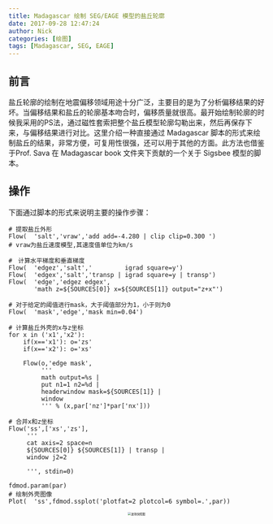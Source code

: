 ```yaml
---
title: Madagascar 绘制 SEG/EAGE 模型的盐丘轮廓
date: 2017-09-28 12:47:24
author: Nick
categories: [绘图]
tags: [Madagascar, SEG, EAGE]
---
```


## 前言
盐丘轮廓的绘制在地震偏移领域用途十分广泛，主要目的是为了分析偏移结果的好坏。当偏移结果和盐丘的轮廓基本吻合时，偏移质量就很高。最开始绘制轮廓的时候我采用的PS法，通过磁性套索把整个盐丘模型轮廓勾勒出来，然后再保存下来，与偏移结果进行对比。这里介绍一种直接通过 Madagascar 脚本的形式来绘制盐丘的结果，非常方便，可复用性很强，还可以用于其他的方面。此方法也借鉴于Prof. Sava 在 Madagascar book 文件夹下贡献的一个关于 Sigsbee 模型的脚本。
<!-- more -->
## 操作
下面通过脚本的形式来说明主要的操作步骤：
```
# 提取盐丘外形
Flow(  'salt','vraw','add add=-4.280 | clip clip=0.300 ')
# vraw为盐丘速度模型,其速度值单位为km/s

#　计算水平梯度和垂直梯度
Flow(  'edgez','salt','         igrad square=y')
Flow(  'edgex','salt','transp | igrad square=y | transp')
Flow(  'edge','edgez edgex',
       'math z=${SOURCES[0]} x=${SOURCES[1]} output="z+x"')

# 对于给定的阈值进行mask，大于阈值部分为1，小于则为0
Flow(  'mask','edge','mask min=0.04')

# 计算盐丘外壳的x与z坐标
for x in ('x1','x2'):
    if(x=='x1'): o='zs'
    if(x=='x2'): o='xs'

    Flow(o,'edge mask',
         '''
         math output=%s |
         put n1=1 n2=%d |
         headerwindow mask=${SOURCES[1]} |
         window
         ''' % (x,par['nz']*par['nx']))

# 合并x和z坐标
Flow('ss',['xs','zs'],
     '''
     cat axis=2 space=n
     ${SOURCES[0]} ${SOURCES[1]} | transp |
     window j2=2

     ''', stdin=0)

fdmod.param(par)
# 绘制外壳图像
Plot(  'ss',fdmod.ssplot('plotfat=2 plotcol=6 symbol=.',par))
```


<div align="center">
<img src="http://upload-images.jianshu.io/upload_images/1703880-311559847c4732b5.png?imageMogr2/auto-orient/strip%7CimageView2/2/w/1240" style="zoom:40%" alt="波场快照图" align=center/>
</div>


